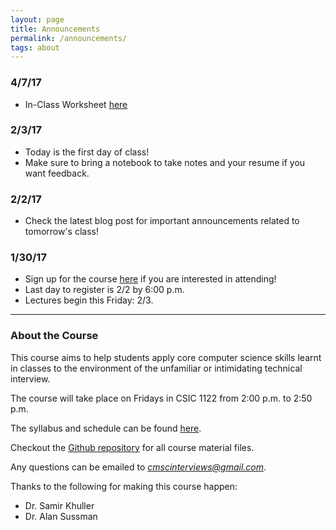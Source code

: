 ```yaml
---
layout: page
title: Announcements
permalink: /announcements/
tags: about
---
```

### 4/7/17
* In-Class Worksheet [here](https://docs.google.com/document/d/1fDUVOIBnCmD1rDRT7HNEYfDXdssC5v7m1xZlQjo_gKw/edit)

### 2/3/17
* Today is the first day of class!
* Make sure to bring a notebook to take notes and your resume if you want feedback.

### 2/2/17
* Check the latest blog post for important announcements related to tomorrow's class!

### 1/30/17 
* Sign up for the course [here](https://goo.gl/forms/PI6i7ii077aHsgua2) if you are interested in attending!
* Last day to register is 2/2 by 6:00 p.m.
* Lectures begin this Friday: 2/3.
___

### About the Course
This course aims to help students apply core computer science skills learnt in classes to the environment of the unfamiliar or intimidating technical interview.

The course will take place on Fridays in CSIC 1122 from 2:00 p.m. to 2:50 p.m.

The syllabus and schedule can be found [here](https://github.com/cmscinterviews/CMSC-Interview-Course-Files/blob/master/syllabus.pdf).

Checkout the [Github repository](https://github.com/cmscinterviews/CMSC-Interview-Course-Files) for all course material files.

Any questions can be emailed to *cmscinterviews@gmail.com*.

Thanks to the following for making this course happen:

* Dr. Samir Khuller
* Dr. Alan Sussman
